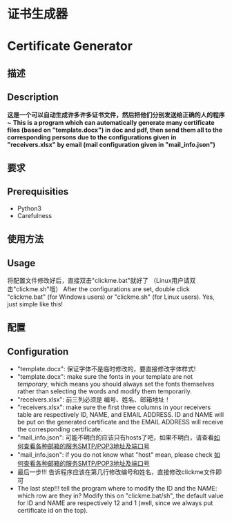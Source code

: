 # 证书生成器
# Certificate Generator

## 描述
## Description
**这是一个可以自动生成许多许多证书文件，然后把他们分别发送给正确的人的程序~**
**This is a program which can automatically generate many certificate files (based on "template.docx") in doc and pdf, then send them all to the corresponding persons due to the configurations given in "receivers.xlsx" by email (mail configuration given in "mail_info.json")**

## 要求
## Prerequisities
* Python3
* Carefulness

## 使用方法
## Usage
将配置文件修改好后，直接双击"clickme.bat"就好了 （Linux用户请双击"clickme.sh"哦）
After the configurations are set, double click "clickme.bat" (for Windows users) or "clickme.sh" (for Linux users). 
Yes, just simple like this!

## 配置
## Configuration
* "template.docx": 保证字体不是临时修改的，要直接修改字体样式!
* "template.docx": make sure the fonts in your template are not *temporary*, which means you should always set the fonts themselves rather than selecting the words and modify them temporarily.
* "receivers.xlsx": 前三列必须是 编号、姓名、邮箱地址！
* "receivers.xlsx": make sure the first three columns in your receivers table are respectively ID, NAME, and EMAIL ADDRESS. ID and NAME will be put on the generated certificate and the EMAIL ADDRESS will receive the corresponding certificate.
* "mail_info.json": 可能不明白的应该只有hosts了吧，如果不明白，请查看[如何查看各种邮箱的服务SMTP/POP3地址及端口号](https://jingyan.baidu.com/article/647f0115b78f8d7f2148a8e8.html)
* "mail_info.json": if you do not know what "host" mean, please check [如何查看各种邮箱的服务SMTP/POP3地址及端口号](https://jingyan.baidu.com/article/647f0115b78f8d7f2148a8e8.html)
* 最后一步!!! 告诉程序应该在第几行修改编号和姓名，直接修改clickme文件即可
* The last step!!! tell the program where to modify the ID and the NAME: which row are they in? Modify this on "clickme.bat/sh", the default value for ID and NAME are respectively 12 and 1 (well, since we always put certificate id on the top).
